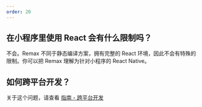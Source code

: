```yaml
---
order: 20
---
```


## 在小程序里使用 React 会有什么限制吗？

不会。Remax 不同于静态编译方案，拥有完整的 React 环境，因此不会有特殊的限制。你可以把 Remax 理解为针对小程序的 React Native。

## 如何跨平台开发？

关于这个问题，请查看 [指南 - 跨平台开发](/指南/跨平台开发)
